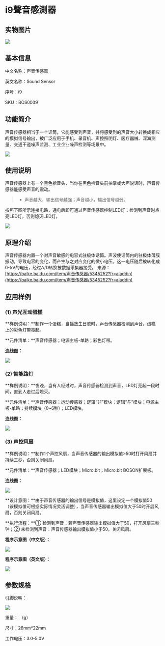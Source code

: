 # i9聲音感測器

## 实物图片

![](../.gitbook/assets/boson-sheng-yin-chuan-gan-qi-shi-wu-tu-pian.jpg)

## 基本信息

中文名称：声音传感器

英文名称：Sound Sensor

序号：i9

SKU：BOS0009

## 功能简介

声音传感器相当于一个话筒，它能感受到声音，并将感受到的声音大小转换成相应的模拟信号输出，被广泛应用于手机、录音机、声控照明灯、医疗器械、深海测量、交通干道噪声监测、工业企业噪声检测等场景中。

![](../.gitbook/assets/boson-sheng-yin-chuan-gan-qi-mo-kuai-jian-jie.png)

## 使用说明

声音传感器上有一个黑色拾音头，当你在黑色拾音头前拍掌或大声说话时，声音传感器能感受声音的震动。

> * 声音越大，输出信号越强；声音越小，输出信号越弱。

按照下图所示连接电路，通电后即可通过声音传感器控制LED灯：检测到声音时点亮LED灯，否则熄灭LED灯。

![](../.gitbook/assets/boson-sheng-yin-chuan-gan-qi-shi-yong-shuo-ming.png)

## 原理介绍

声音传感器内置一个对声音敏感的电容式驻极体话筒。声波使话筒内的驻极体薄膜振动，导致电容的变化，而产生与之对应变化的微小电压。这一电压随后被转化成0-5V的电压，经过A/D转换被数据采集器接受。 来源：[https://baike.baidu.com/item/声音传感器/5345252?fr=aladdin](https://baike.baidu.com/item/声音传感器/5345252?fr=aladdin)

## 应用样例

### \(1\) 声光互动蛋糕

**样例说明：**制作一个蛋糕，当播放生日歌时，声音传感器检测到声音，蛋糕上的彩色灯带亮起。

**元件清单：**声音传感器；电源主板-单路；彩色灯带。

**连线图：**

![](../.gitbook/assets/boson-sheng-yin-chuan-gan-qi-ying-yong-yang-li-1-lian-xian-tu.png)

### \(2\) 智能路灯

**样例说明：**夜晚，当有人经过时，声音传感器检测到声音，LED灯亮起一段时间，直到人走过后熄灭。

**元件清单：**声音传感器；运动传感器；逻辑“非”模块；逻辑“与”模块；电源主板-单路；持续模块（0~6秒）；LED模块。

**连线图：**

![](../.gitbook/assets/boson-sheng-yin-chuan-gan-qi-ying-yong-yang-li-2-lian-xian-tu.png)

### \(3\) 声控风扇

**样例说明：**制作1个声控风扇，当声音传感器的输出模拟值&gt;50时打开风扇并持续三秒，否则关闭风扇。

**元件清单：**声音传感器；LED模块；Micro:bit；Micro:bit BOSON扩展板。

**连线图：**

![](../.gitbook/assets/boson-sheng-yin-chuan-gan-qi-ying-yong-yang-li-3-lian-xian-tu.png)

**设计意图：**由于声音传感器的输出信号是模拟值，这里设定一个模拟值50（该模拟值可根据实际情况灵活调整），当声音传感器输出模拟值大于50时开启风扇，否则关闭风扇。

**执行流程：**① 检测到声音：若声音传感器输出模拟值大于50，打开风扇三秒钟；② 未检测到声音：声音传感器输出模拟值小于50，关闭风扇。

**程序示意图（中文版）：**

![](../.gitbook/assets/boson-sheng-yin-chuan-gan-qi-ying-yong-yang-li-3-cheng-xu-shi-yi-tu-zhong-wen-ban.png)

**程序示意图（英文版）：**

![](../.gitbook/assets/boson-sheng-yin-chuan-gan-qi-ying-yong-yang-li-3-cheng-xu-shi-yi-tu-ying-wen-ban.png)

## 参数规格

引脚说明：

![](../.gitbook/assets/boson-sheng-yin-chuan-gan-qi-yin-jiao-shuo-ming.png)

重量： （g）

尺寸：26mm\*22mm

工作电压：3.0-5.0V


